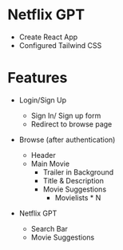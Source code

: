 # Netflix GPT

- Create React App
- Configured Tailwind CSS



# Features
- Login/Sign Up
  - Sign In/ Sign up form
  - Redirect to browse page
  
- Browse (after authentication)
   - Header
   - Main Movie
      - Trailer in Background
      - Title & Description
      - Movie Suggestions
        - Movielists * N

- Netflix GPT
  - Search Bar
  - Movie Suggestions


